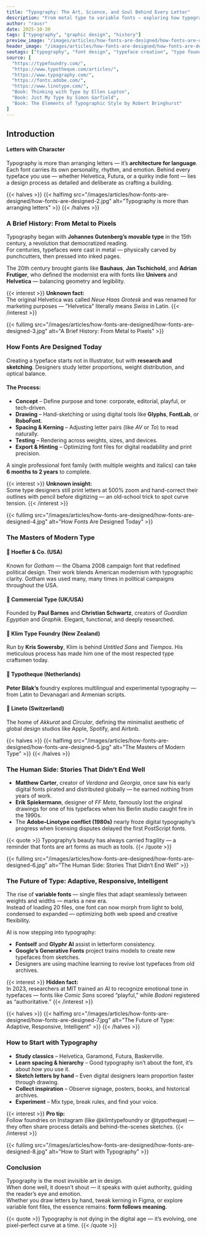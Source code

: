 ```yaml
---
title: "Typography: The Art, Science, and Soul Behind Every Letter"
description: "From metal type to variable fonts — exploring how typography shapes our visual language, the studios defining its future, and the untold stories behind the letters we see every day."
author: "rausr"
date: 2025-10-30
tags: ["typography", "graphic design", "history"]
preview_image: "/images/articles/how-fonts-are-designed/how-fonts-are-designed-9.jpg"
header_image: "/images/articles/how-fonts-are-designed/how-fonts-are-designed-1.jpg"
seotags: ["typography", "font design", "typeface creation", "type foundry", "variable fonts", "hoefler", "commercial type", "klim type foundry", "typotheque", "lineto", "matthew carter", "erik spiekermann", "adrian frutiger", "helvetica", "bauhaus", "letterform", "kerning", "glyphs", "fontlab", "robofont", "typographic history", "digital fonts", "calligraphy influence", "font craftsmanship", "modern typography", "type evolution", "type design tools", "variable font technology", "peter bilak"]
source: [
  "https://typefoundry.com/",
  "https://www.typotheque.com/articles/",
  "https://www.typography.com/",
  "https://fonts.adobe.com/",
  "https://www.linotype.com/",
  "Book: Thinking with Type by Ellen Lupton",
  "Book: Just My Type by Simon Garfield",
  "Book: The Elements of Typographic Style by Robert Bringhurst"
]
---
```


## Introduction
#### Letters with Character

Typography is more than arranging letters — it’s **architecture for language**.  
Each font carries its own personality, rhythm, and emotion. Behind every typeface you use — whether Helvetica, Futura, or a quirky indie font — lies a design process as detailed and deliberate as crafting a building.

{{< halves >}}
{{< halfimg src="/images/articles/how-fonts-are-designed/how-fonts-are-designed-2.jpg" alt="Typography is more than arranging letters" >}}
{{< /halves >}}


### A Brief History: From Metal to Pixels

Typography began with **Johannes Gutenberg’s movable type** in the 15th century, a revolution that democratized reading.  
For centuries, typefaces were cast in metal — physically carved by punchcutters, then pressed into inked pages.

The 20th century brought giants like **Bauhaus**, **Jan Tschichold**, and **Adrian Frutiger**, who defined the modernist era with fonts like **Univers** and **Helvetica** — balancing geometry and legibility.

{{< interest >}}
**Unknown fact:**  
The original Helvetica was called *Neue Haas Grotesk* and was renamed for marketing purposes — "Helvetica" literally means *Swiss* in Latin.
{{< /interest >}}

{{< fullimg src="/images/articles/how-fonts-are-designed/how-fonts-are-designed-3.jpg" alt="A Brief History: From Metal to Pixels" >}}


### How Fonts Are Designed Today

Creating a typeface starts not in Illustrator, but with **research and sketching**. Designers study letter proportions, weight distribution, and optical balance.  

#### The Process:
- **Concept** – Define purpose and tone: corporate, editorial, playful, or tech-driven.  
- **Drawing** – Hand-sketching or using digital tools like **Glyphs**, **FontLab**, or **RoboFont**.  
- **Spacing & Kerning** – Adjusting letter pairs (like *AV* or *To*) to read naturally.  
- **Testing** – Rendering across weights, sizes, and devices.  
- **Export & Hinting** – Optimizing font files for digital readability and print precision.

A single professional font family (with multiple weights and italics) can take **6 months to 2 years** to complete.

{{< interest >}}
**Unknown insight:**  
Some type designers still print letters at 500% zoom and hand-correct their outlines with pencil before digitizing — an old-school trick to spot curve tension.
{{< /interest >}}

{{< fullimg src="/images/articles/how-fonts-are-designed/how-fonts-are-designed-4.jpg" alt="How Fonts Are Designed Today" >}}


### The Masters of Modern Type

#### 🔹 Hoefler & Co. (USA)
Known for *Gotham* — the Obama 2008 campaign font that redefined political design. Their work blends American modernism with typographic clarity. Gotham was used many, many times in political campaigns throughout the USA.

#### 🔹 Commercial Type (UK/USA)
Founded by **Paul Barnes** and **Christian Schwartz**, creators of *Guardian Egyptian* and *Graphik*. Elegant, functional, and deeply researched.

#### 🔹 Klim Type Foundry (New Zealand)
Run by **Kris Sowersby**, Klim is behind *Untitled Sans* and *Tiempos*. His meticulous process has made him one of the most respected type craftsmen today.

#### 🔹 Typotheque (Netherlands)
**Peter Bilak’s** foundry explores multilingual and experimental typography — from Latin to Devanagari and Armenian scripts.

#### 🔹 Lineto (Switzerland)
The home of *Akkurat* and *Circular*, defining the minimalist aesthetic of global design studios like Apple, Spotify, and Airbnb.

{{< halves >}}
{{< halfimg src="/images/articles/how-fonts-are-designed/how-fonts-are-designed-5.jpg" alt="The Masters of Modern Type" >}}
{{< /halves >}}


### The Human Side: Stories That Didn’t End Well

- **Matthew Carter**, creator of *Verdana* and *Georgia*, once saw his early digital fonts pirated and distributed globally — he earned nothing from years of work.  
- **Erik Spiekermann**, designer of *FF Meta*, famously lost the original drawings for one of his typefaces when his Berlin studio caught fire in the 1990s.  
- The **Adobe–Linotype conflict (1980s)** nearly froze digital typography’s progress when licensing disputes delayed the first PostScript fonts.

{{< quote >}}
Typography’s beauty has always carried fragility — a reminder that fonts are art forms as much as tools.
{{< /quote >}}

{{< fullimg src="/images/articles/how-fonts-are-designed/how-fonts-are-designed-6.jpg" alt="The Human Side: Stories That Didn’t End Well" >}}


### The Future of Type: Adaptive, Responsive, Intelligent

The rise of **variable fonts** — single files that adapt seamlessly between weights and widths — marks a new era.  
Instead of loading 20 files, one font can now morph from light to bold, condensed to expanded — optimizing both web speed and creative flexibility.

AI is now stepping into typography:
- **Fontself** and **Glyphr AI** assist in letterform consistency.
- **Google’s Generative Fonts** project trains models to create new typefaces from sketches.
- Designers are using machine learning to revive lost typefaces from old archives.

{{< interest >}}
**Hidden fact:**  
In 2023, researchers at MIT trained an AI to recognize emotional tone in typefaces — fonts like *Comic Sans* scored “playful,” while *Bodoni* registered as “authoritative.”
{{< /interest >}}

{{< halves >}}
{{< halfimg src="/images/articles/how-fonts-are-designed/how-fonts-are-designed-7.jpg" alt="The Future of Type: Adaptive, Responsive, Intelligent" >}}
{{< /halves >}}


### How to Start with Typography

- **Study classics** – Helvetica, Garamond, Futura, Baskerville.  
- **Learn spacing & hierarchy** – Good typography isn’t about the font, it’s about *how* you use it.  
- **Sketch letters by hand** – Even digital designers learn proportion faster through drawing.  
- **Collect inspiration** – Observe signage, posters, books, and historical archives.  
- **Experiment** – Mix type, break rules, and find your voice.

{{< interest >}}
**Pro tip:**  
Follow foundries on Instagram (like @klimtypefoundry or @typotheque) — they often share process details and behind-the-scenes sketches.
{{< /interest >}}

{{< fullimg src="/images/articles/how-fonts-are-designed/how-fonts-are-designed-8.jpg" alt="How to Start with Typography" >}}


### Conclusion

Typography is the most invisible art in design.  
When done well, it doesn’t shout — it speaks with quiet authority, guiding the reader’s eye and emotion.  
Whether you draw letters by hand, tweak kerning in Figma, or explore variable font files, the essence remains: **form follows meaning**.

{{< quote >}}
Typography is not dying in the digital age — it’s evolving, one pixel-perfect curve at a time.
{{< /quote >}}
